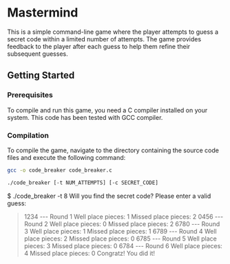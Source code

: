 # Mastermind

This is a simple command-line game where the player attempts to guess a secret code within a limited number of attempts. The game provides feedback to the player after each guess to help them refine their subsequent guesses.

## Getting Started

### Prerequisites

To compile and run this game, you need a C compiler installed on your system. This code has been tested with GCC compiler.

### Compilation

To compile the game, navigate to the directory containing the source code files and execute the following command:

```bash
gcc -o code_breaker code_breaker.c

./code_breaker [-t NUM_ATTEMPTS] [-c SECRET_CODE]

```
$ ./code_breaker -t 8
Will you find the secret code?
Please enter a valid guess:
> 1234
--- Round 1
Well place pieces: 1
Missed place pieces: 2
> 0456
--- Round 2
Well place pieces: 0
Missed place pieces: 2
> 6780
--- Round 3
Well place pieces: 1
Missed place pieces: 1
> 6789
--- Round 4
Well place pieces: 2
Missed place pieces: 0
> 6785
--- Round 5
Well place pieces: 3
Missed place pieces: 0
> 6784
--- Round 6
Well place pieces: 4
Missed place pieces: 0
Congratz! You did it!
